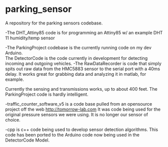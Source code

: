 parking_sensor
==============

A repository for the parking sensors codebase.

-The DHT_Attiny85 code is for programming an Attiny85 w/ an example DHT 11 humidity/temp sensor

-The ParkingProject codebase is the currently running code on my dev Arduino.  
The DetectorCode is the code currently in development for detecting incoming and outgoing vehicles.
-The RawDataRecorder is code that simply spits out raw data from the HMC5883 sensor to the serial port with a 40ms delay.  It works great for grabbing data and analyzing it in matlab, for example. 

Currently the sensing and transmissions works, up to about 400 feet.  The ParkingProject code is hardly intelligent.

-traffic_counter_software_v5 is a code base pulled from an opensource project off the web http://tomorrow-lab.com
It was code being used for the original pressure sensors we were using.  It is no longer our sensor of choice.

-cpp is c++ code being used to develop sensor detection algorithms.  This code has been ported to the Arduino code now being used in the DetectorCode Model.  


